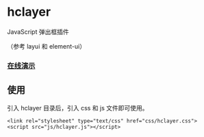 # hclayer
JavaScript 弹出框插件  

（参考 layui 和 element-ui）

### [在线演示](http://www.hcbook.cc/demo/hclayer/index.html)


## 使用

引入 hclayer 目录后，引入 css 和 js 文件即可使用。

```
<link rel="stylesheet" type="text/css" href="css/hclayer.css">
<script src="js/hclayer.js"></script>
```